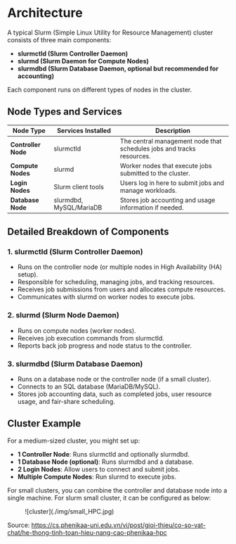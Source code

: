 # Architecture

A typical Slurm (Simple Linux Utility for Resource Management) cluster consists of three main components:

- **slurmctld (Slurm Controller Daemon)**
- **slurmd (Slurm Daemon for Compute Nodes)**
- **slurmdbd (Slurm Database Daemon, optional but recommended for accounting)**

Each component runs on different types of nodes in the cluster.

## Node Types and Services

| Node Type           | Services Installed      | Description                                                           |
| ------------------- | ----------------------- | --------------------------------------------------------------------- |
| **Controller Node** | slurmctld               | The central management node that schedules jobs and tracks resources. |
| **Compute Nodes**   | slurmd                  | Worker nodes that execute jobs submitted to the cluster.              |
| **Login Nodes**     | Slurm client tools      | Users log in here to submit jobs and manage workloads.                |
| **Database Node**   | slurmdbd, MySQL/MariaDB | Stores job accounting and usage information if needed.                |

## Detailed Breakdown of Components

### 1. slurmctld (Slurm Controller Daemon)
- Runs on the controller node (or multiple nodes in High Availability (HA) setup).
- Responsible for scheduling, managing jobs, and tracking resources.
- Receives job submissions from users and allocates compute resources.
- Communicates with slurmd on worker nodes to execute jobs.

### 2. slurmd (Slurm Node Daemon)
- Runs on compute nodes (worker nodes).
- Receives job execution commands from slurmctld.
- Reports back job progress and node status to the controller.

### 3. slurmdbd (Slurm Database Daemon)
- Runs on a database node or the controller node (if a small cluster).
- Connects to an SQL database (MariaDB/MySQL).
- Stores job accounting data, such as completed jobs, user resource usage, and fair-share scheduling.

## Cluster Example

For a medium-sized cluster, you might set up:

- **1 Controller Node**: Runs slurmctld and optionally slurmdbd.
- **1 Database Node (optional)**: Runs slurmdbd and a database.
- **2 Login Nodes**: Allow users to connect and submit jobs.
- **Multiple Compute Nodes**: Run slurmd to execute jobs.

For small clusters, you can combine the controller and database node into a single machine. For slurm small cluster, it can be configured as below:
<figure markdown="span">
    ![cluster](./img/small_HPC.jpg)
</figure>

Source: https://cs.phenikaa-uni.edu.vn/vi/post/gioi-thieu/co-so-vat-chat/he-thong-tinh-toan-hieu-nang-cao-phenikaa-hpc
